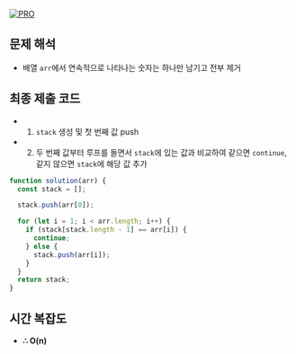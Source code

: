 [![PRO]][Link]

## 문제 해석

- 배열 `arr`에서 연속적으로 나타나는 숫자는 하나만 남기고 전부 제거

## 최종 제출 코드

- 1. `stack` 생성 및 첫 번째 값 push
- 2. 두 번째 값부터 루프를 돌면서 `stack`에 있는 값과 비교하여 같으면 `continue`, 같지 않으면 `stack`에 해당 값 추가

```js
function solution(arr) {
  const stack = [];

  stack.push(arr[0]);

  for (let i = 1; i < arr.length; i++) {
    if (stack[stack.length - 1] == arr[i]) {
      continue;
    } else {
      stack.push(arr[i]);
    }
  }
  return stack;
}
```

## 시간 복잡도

- **∴ O(n)**

<!---------------------------------------------------------------------------->

[PRO]: https://github.com/GoSSaChin/algorithm-js/assets/107768516/67c43b52-bc3f-4571-a249-5519021afbb0
[Link]: https://school.programmers.co.kr/learn/courses/30/lessons/12906
